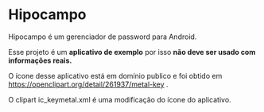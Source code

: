# Hipocampo

Hipocampo é um gerenciador de password para Android.

Esse projeto é um **aplicativo de exemplo** por isso **não deve ser usado com
informações reais.**

O ícone desse aplicativo está em domínio publico e foi obtido em https://openclipart.org/detail/261937/metal-key .

O clipart ic_keymetal.xml é uma modificação do ícone do aplicativo.
